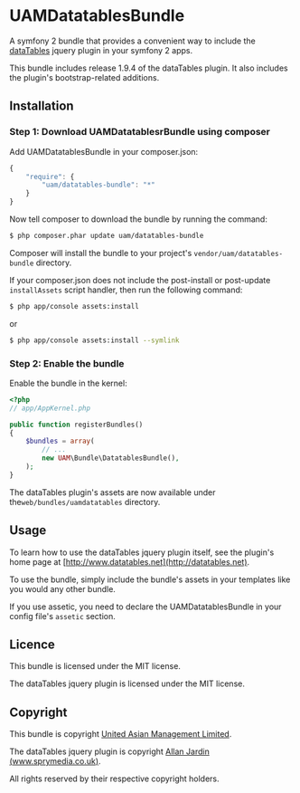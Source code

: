 UAMDatatablesBundle
===================

A symfony 2 bundle that provides a convenient way to include the [dataTables](http://www.datatables.net/) jquery plugin in your symfony 2 apps.

This bundle includes release 1.9.4 of the dataTables plugin. It also includes the plugin's bootstrap-related additions.

Installation
------------

### Step 1: Download UAMDatatablesrBundle using composer

Add UAMDatatablesBundle in your composer.json:

```js
{
    "require": {
        "uam/datatables-bundle": "*"
    }
}
```

Now tell composer to download the bundle by running the command:

``` bash
$ php composer.phar update uam/datatables-bundle
```

Composer will install the bundle to your project's `vendor/uam/datatables-bundle` directory.

If your composer.json does not include the post-install or post-update `installAssets` script handler, then run the following command:

``` bash
$ php app/console assets:install
```

or 

``` bash
$ php app/console assets:install --symlink
```

### Step 2: Enable the bundle

Enable the bundle in the kernel:

``` php
<?php
// app/AppKernel.php

public function registerBundles()
{
    $bundles = array(
        // ...
        new UAM\Bundle\DatatablesBundle(),
    );
}
```

The dataTables plugin's assets are now available under the`web/bundles/uamdatatables` directory.

Usage
-----

To learn how to use the dataTables jquery plugin itself, see the plugin's home page at [http://www.datatables.net](http://datatables.net).

To use the bundle, simply include the bundle's assets in your templates like you would any other bundle.

If you use assetic, you need to declare the UAMDatatablesBundle in your config file's `assetic` section.

Licence
-------

This bundle is licensed under the MIT license.

The dataTables jquery plugin is licensed under the MIT license.

Copyright
---------

This bundle is copyright [United Asian Management Limited](http://www.united-asian-management.com).

The dataTables jquery plugin is copyright [Allan Jardin (www.sprymedia.co.uk)](http://www.sprymedia.co.uk).

All rights reserved by their respective copyright holders.

